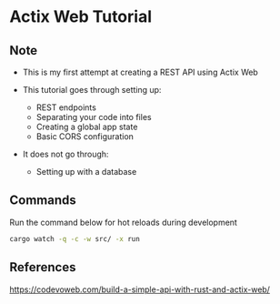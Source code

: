 # Actix Web Tutorial

## Note

- This is my first attempt at creating a REST API using Actix Web

- This tutorial goes through setting up:
    - REST endpoints
    - Separating your code into files
    - Creating a global app state 
    - Basic CORS configuration

- It does not go through:
    - Setting up with a database

## Commands

Run the command below for hot reloads during development

```bash
cargo watch -q -c -w src/ -x run
```

## References

<https://codevoweb.com/build-a-simple-api-with-rust-and-actix-web/>

